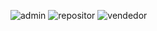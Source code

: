 ![admin](https://github.com/JGalvisS/Backend3Parcial/assets/110934322/2c0d4224-7c4b-4027-b91a-13212e9d3c6a)
![repositor](https://github.com/JGalvisS/Backend3Parcial/assets/110934322/adefebed-91a5-4376-8ac9-cda89ff24474)
![vendedor](https://github.com/JGalvisS/Backend3Parcial/assets/110934322/ccc64750-0851-4f80-af76-ebb365eab342)
